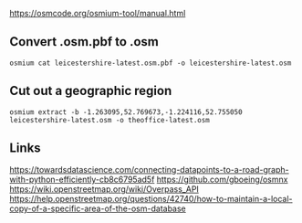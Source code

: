 https://osmcode.org/osmium-tool/manual.html

## Convert .osm.pbf to .osm
```
osmium cat leicestershire-latest.osm.pbf -o leicestershire-latest.osm
```

## Cut out a geographic region
```
osmium extract -b -1.263095,52.769673,-1.224116,52.755050 leicestershire-latest.osm -o theoffice-latest.osm
```

## Links
https://towardsdatascience.com/connecting-datapoints-to-a-road-graph-with-python-efficiently-cb8c6795ad5f
https://github.com/gboeing/osmnx
https://wiki.openstreetmap.org/wiki/Overpass_API
https://help.openstreetmap.org/questions/42740/how-to-maintain-a-local-copy-of-a-specific-area-of-the-osm-database
